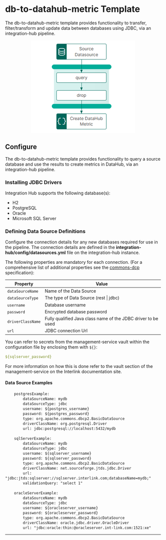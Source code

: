 # db-to-datahub-metric Template

The db-to-datahub-metric template provides functionality to transfer, filter/transform and update data between databases using JDBC, via an integration-hub pipeline.

<p align="center">
<img src="../../assets/images/db-to-datahub-metric/flow_db-to-datahub-metric.png" />
</p>

## Configure

The db-to-datahub-metric template provides functionality to query a source database and use the results to create metrics in DataHub, via an integration-hub pipeline.

### Installing JDBC Drivers

Integration Hub supports the following database(s):

- H2
- PostgreSQL
- Oracle
- Microsoft SQL Server

### Defining Data Source Definitions

Configure the connection details for any new databases required for use in the pipeline. The connection details are defined in the **integration-hub/config/datasources.yml** file on the integration-hub instance.

The following properties are mandatory for each connection. (For a comprehensive list of additional properties see the <a href="https://commons.apache.org/proper/commons-dbcp/configuration.html" target="_isspop">commons-dcp</a> specification):

| Property          | Value                                                         |
| ----------------- | ------------------------------------------------------------- |
| `dataSourceName`  | Name of the Data Source                                       |
| `dataSourceType`  | The type of Data Source (rest \| jdbc)                        |
| `username`        | Database username                                             |
| `password`        | Encrypted database password                                   |
| `driverClassName` | Fully qualified Java class name of the JDBC driver to be used |
| `url`             | JDBC connection Url                                           |

You can refer to secrets from the management-service vault within the configuration file by enclosing them with `${}`:

```yml
${sqlserver_password}
```

For more information on how this is done refer to the vault section of the management-service on the Interlink documentation site.

#### Data Source Examples

```
    postgresExample:
        dataSourceName: mydb
        dataSourceType: jdbc
        username: ${postgres_username}
        password: ${postgres_password}
        type: org.apache.commons.dbcp2.BasicDataSource
        driverClassName: org.postgresql.Driver
        url: jdbc:postgresql://localhost:5432/mydb

    sqlServerExample:
        dataSourceName: mydb
        dataSourceType: jdbc
        username: ${sqlserver_username}
        password: ${sqlserver_password}
        type: org.apache.commons.dbcp2.BasicDataSource
        driverClassName: net.sourceforge.jtds.jdbc.Driver
        url: "jdbc:jtds:sqlserver://sqlserver.interlink.com;databaseName=mydb;"
        validationQuery: "select 1"

    oracleServerExample:
        dataSourceName: mydb
        dataSourceType: jdbc
        username: ${oracleserver_username}
        password: ${oracleserver_password}
        type: org.apache.commons.dbcp2.BasicDataSource
        driverClassName: oracle.jdbc.driver.OracleDriver
        url: "jdbc:oracle:thin:@oracleserver.int-link.com:1521:xe"
```

---
